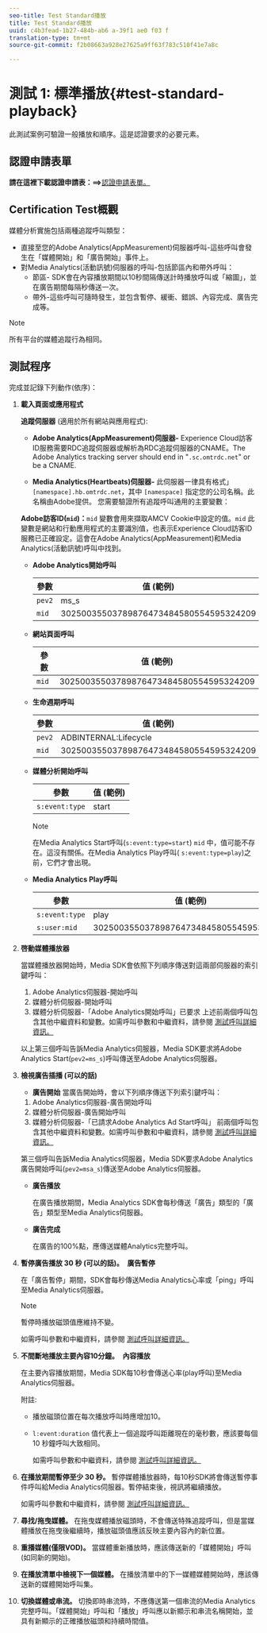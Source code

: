 ```yaml
---
seo-title: Test Standard播放
title: Test Standard播放
uuid: c4b3fead-1b27-484b-ab6 a-39f1 ae0 f03 f
translation-type: tm+mt
source-git-commit: f2b08663a928e27625a9ff63f783c510f41e7a8c

---
```



# 測試 1: 標準播放{#test-standard-playback}

此測試案例可驗證一般播放和順序。這是認證要求的必要元素。

## 認證申請表單

**請在這裡下載認證申請表：==&gt;**[認證申請表單。](cert_req_form.docx)

## Certification Test概觀

媒體分析實施包括兩種追蹤呼叫類型：
* 直接至您的Adobe Analytics(AppMeasurement)伺服器呼叫-這些呼叫會發生在「媒體開始」和「廣告開始」事件上。
* 對Media Analytics(活動訊號)伺服器的呼叫-包括節區內和帶外呼叫：
   * 節區- SDK會在內容播放期間以10秒間隔傳送計時播放呼叫或「縮圖」，並在廣告期間每隔秒傳送一次。
   * 帶外-這些呼叫可隨時發生，並包含暫停、緩衝、錯誤、內容完成、廣告完成等。

>[!NOTE]
>所有平台的媒體追蹤行為相同。

## 測試程序

完成並記錄下列動作(依序)：

1. **載入頁面或應用程式**

   **追蹤伺服器** (適用於所有網站與應用程式):

   * **Adobe Analytics(AppMeasurement)伺服器-** Experience Cloud訪客ID服務需要RDC追蹤伺服器或解析為RDC追蹤伺服器的CNAME。The Adobe Analytics tracking server should end in "`.sc.omtrdc.net`" or be a CNAME.

   * **Media Analytics(Heartbeats)伺服器-** 此伺服器一律具有格式」`[namespace].hb.omtrdc.net`，其中 `[namespace]` 指定您的公司名稱。此名稱由Adobe提供。
   您需要驗證所有追蹤呼叫通用的主要變數：

   **Adobe訪客ID(`mid`)：**`mid` 變數會用來擷取AMCV Cookie中設定的值。`mid` 此變數是網站和行動應用程式的主要識別值，也表示Experience Cloud訪客ID服務已正確設定。這會在Adobe Analytics(AppMeasurement)和Media Analytics(活動訊號)呼叫中找到。

   * **Adobe Analytics開始呼叫**

      | 參數 | 值 (範例) |
      |---|---|
      | `pev2` | ms_s |
      | `mid` | 30250035503789876473484580554595324209 |

   * **網站頁面呼叫**

      | 參數 | 值 (範例) |
      |---|---|
      | `mid` | 30250035503789876473484580554595324209 |

   * **生命週期呼叫**

      | 參數 | 值 (範例) |
      |---|---|
      | `pev2` | ADBINTERNAL:Lifecycle |
      | `mid` | 30250035503789876473484580554595324209 |

   * **媒體分析開始呼叫**

      | 參數 | 值 (範例) |
      |---|---|
      | `s:event:type` | start |

      >[!NOTE]
      >
      >在Media Analytics Start呼叫(`s:event:type=start`) `mid` 中，值可能不存在。這沒有關係。在Media Analytics Play呼叫( `s:event:type=play`)之前，它們才會出現。

   * **Media Analytics Play呼叫**

      | 參數 | 值 (範例) |
      |---|---|
      | `s:event:type` | play |
      | `s:user:mid` | 30250035503789876473484580554595324209 |


1. **啓動媒體播放器**

   當媒體播放器開始時，Media SDK會依照下列順序傳送對這兩部伺服器的索引鍵呼叫：

   1. Adobe Analytics伺服器-開始呼叫
   1. 媒體分析伺服器-開始呼叫
   1. 媒體分析伺服器-「Adobe Analytics開始呼叫」已要求
   上述前兩個呼叫包含其他中繼資料和變數。如需呼叫參數和中繼資料，請參閱 [測試呼叫詳細資訊。](/help/sdk-implement/validation/test-call-details.md#start-the-media-player)

   以上第三個呼叫告訴Media Analytics伺服器，Media SDK要求將Adobe Analytics Start(`pev2=ms_s`)呼叫傳送至Adobe Analytics伺服器。

1. **檢視廣告插播 (可以的話)**

   * **廣告開始**
   當廣告開始時，會以下列順序傳送下列索引鍵呼叫：

   1. Adobe Analytics伺服器-廣告開始呼叫
   1. 媒體分析伺服器-廣告開始呼叫
   1. 媒體分析伺服器-「已請求Adobe Analytics Ad Start呼叫」
   前兩個呼叫包含其他中繼資料和變數。如需呼叫參數和中繼資料，請參閱 [測試呼叫詳細資訊。](/help/sdk-implement/validation/test-call-details.md#view-ad-playback)

   第三個呼叫告訴Media Analytics伺服器，Media SDK要求Adobe Analytics廣告開始呼叫(`pev2=msa_s`)傳送至Adobe Analytics伺服器。

   * **廣告播放**

      在廣告播放期間，Media Analytics SDK會每秒傳送「廣告」類型的「廣告」類型至Media Analytics伺服器。

   * **廣告完成**

      在廣告的100%點，應傳送媒體Analytics完整呼叫。



1. **暫停廣告播放 30 秒 (可以的話)。**  **廣告暫停**

   在「廣告暫停」期間，SDK會每秒傳送Media Analytics心率或「ping」呼叫至Media Analytics伺服器。

   >[!NOTE]
   >
   >暫停時播放磁頭值應維持不變。

   如需呼叫參數和中繼資料，請參閱 [測試呼叫詳細資訊。](/help/sdk-implement/validation/test-call-details.md#ma-ad-pause-call)

1. **不間斷地播放主要內容10分鐘。**  **內容播放**

   在主要內容播放期間，Media SDK每10秒會傳送心率(play呼叫)至Media Analytics伺服器。

   附註:

   * 播放磁頭位置在每次播放呼叫時應增加10。
   * `l:event:duration` 值代表上一個追蹤呼叫距離現在的毫秒數，應該要每個 10 秒鐘呼叫大致相同。

      如需呼叫參數和中繼資料，請參閱 [測試呼叫詳細資訊。](/help/sdk-implement/validation/test-call-details.md#play-main-content)

1. **在播放期間暫停至少 30 秒。** 暫停媒體播放器時，每10秒SDK將會傳送暫停事件呼叫給Media Analytics伺服器。暫停結束後，視訊將繼續播放。

   如需呼叫參數和中繼資料，請參閱 [測試呼叫詳細資訊。](/help/sdk-implement/validation/test-call-details.md#pause-main-content)

1. **尋找/拖曳媒體。** 在拖曳媒體播放磁頭時，不會傳送特殊追蹤呼叫，但是當媒體播放在拖曳後繼續時，播放磁頭值應該反映主要內容內的新位置。

1. **重播媒體(僅限VOD)。** 當媒體重新播放時，應該傳送新的「媒體開始」呼叫(如同新的開始)。

1. **在播放清單中檢視下一個媒體。** 在播放清單中的下一媒體媒體開始時，應該傳送新的媒體開始呼叫集。

1. **切換媒體或串流。** 切換即時串流時，不應傳送第一個串流的Media Analytics完整呼叫。「媒體開始」呼叫和「播放」呼叫應以新顯示和串流名稱開始，並具有新顯示的正確播放磁頭和持續時間值。

